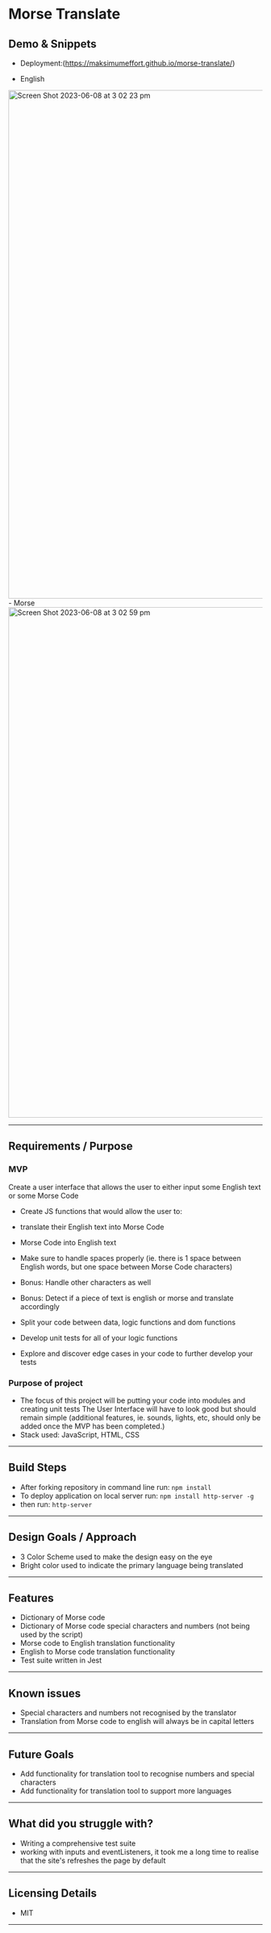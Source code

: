 # Morse Translate

## Demo & Snippets

-   Deployment:(https://maksimumeffort.github.io/morse-translate/)

-   English
<img width="1008" alt="Screen Shot 2023-06-08 at 3 02 23 pm" src="https://github.com/maksimumeffort/morse-translate/assets/23536155/070d1c90-e11c-495e-ac82-9949e988d22b">
-   Morse
<img width="1012" alt="Screen Shot 2023-06-08 at 3 02 59 pm" src="https://github.com/maksimumeffort/morse-translate/assets/23536155/c269646f-9738-47d5-980e-5abe66ce54b5">

---

## Requirements / Purpose

### MVP  
Create a user interface that allows the user to either input some English text or some Morse Code

-   Create JS functions that would allow the user to:
-   translate their English text into Morse Code
-   Morse Code into English text

-   Make sure to handle spaces properly (ie. there is 1 space between English words, but one space between Morse Code characters)

-   Bonus: Handle other characters as well

-   Bonus: Detect if a piece of text is english or morse and translate accordingly

-   Split your code between data, logic functions and dom functions

-   Develop unit tests for all of your logic functions

-   Explore and discover edge cases in your code to further develop your tests

### Purpose of project
-   The focus of this project will be putting your code into modules and creating unit tests The User Interface will have to look good but should remain simple (additional features, ie. sounds, lights, etc, should only be added once the MVP has been completed.)
-   Stack used: JavaScript, HTML, CSS

---

## Build Steps

-   After forking repository in command line run:
```npm install```
-   To deploy application on local server run:
```npm install http-server -g```
-   then run:
```http-server``` 

---

## Design Goals / Approach

-   3 Color Scheme used to make the design easy on the eye
-   Bright color used to indicate the primary language being translated

---

## Features

-   Dictionary of Morse code
-   Dictionary of Morse code special characters and numbers (not being used by the script)
-   Morse code to English translation functionality
-   English to Morse code translation functionality
-   Test suite written in Jest

---

## Known issues

-   Special characters and numbers not recognised by the translator
-   Translation from Morse code to english will always be in capital letters

---

## Future Goals

-   Add functionality for translation tool to recognise numbers and special characters
-   Add functionality for translation tool to support more languages

---

## What did you struggle with?

-   Writing a comprehensive test suite
-   working with inputs and eventListeners, it took me a long time to realise that the site's refreshes the page by default

---

## Licensing Details

-   MIT

---
